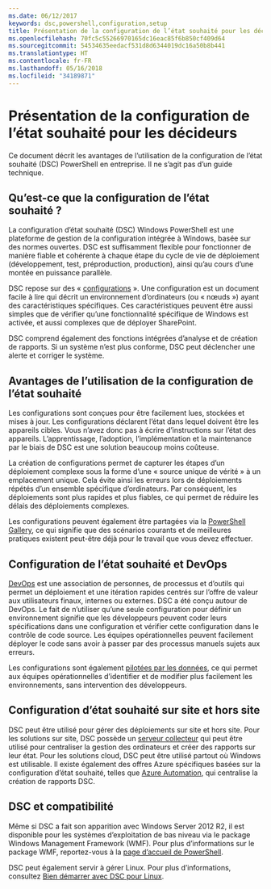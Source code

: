 ```yaml
---
ms.date: 06/12/2017
keywords: dsc,powershell,configuration,setup
title: Présentation de la configuration de l’état souhaité pour les décideurs
ms.openlocfilehash: 70fc5c55266970165dc16eac85f6b850cf409d64
ms.sourcegitcommit: 54534635eedacf531d8d6344019dc16a50b8b441
ms.translationtype: HT
ms.contentlocale: fr-FR
ms.lasthandoff: 05/16/2018
ms.locfileid: "34189871"
---
```

# <a name="desired-state-configuration-overview-for-decision-makers"></a>Présentation de la configuration de l’état souhaité pour les décideurs

Ce document décrit les avantages de l’utilisation de la configuration de l’état souhaité (DSC) PowerShell en entreprise. Il ne s’agit pas d’un guide technique.

## <a name="what-is-desired-state-configuration"></a>Qu’est-ce que la configuration de l’état souhaité ?

La configuration d’état souhaité (DSC) Windows PowerShell est une plateforme de gestion de la configuration intégrée à Windows, basée sur des normes ouvertes. DSC est suffisamment flexible pour fonctionner de manière fiable et cohérente à chaque étape du cycle de vie de déploiement (développement, test, préproduction, production), ainsi qu’au cours d’une montée en puissance parallèle.

DSC repose sur des « [configurations](https://msdn.microsoft.com/powershell/dsc/configurations) ».
Une configuration est un document facile à lire qui décrit un environnement d’ordinateurs (ou « nœuds ») ayant des caractéristiques spécifiques.
Ces caractéristiques peuvent être aussi simples que de vérifier qu’une fonctionnalité spécifique de Windows est activée, et aussi complexes que de déployer SharePoint.

DSC comprend également des fonctions intégrées d’analyse et de création de rapports.
Si un système n’est plus conforme, DSC peut déclencher une alerte et corriger le système.

## <a name="benefits-of-using-desired-state-configuration"></a>Avantages de l’utilisation de la configuration de l’état souhaité

Les configurations sont conçues pour être facilement lues, stockées et mises à jour.
Les configurations déclarent l’état dans lequel doivent être les appareils cibles. Vous n’avez donc pas à écrire d’instructions sur l’état des appareils.
L’apprentissage, l’adoption, l’implémentation et la maintenance par le biais de DSC est une solution beaucoup moins coûteuse.

La création de configurations permet de capturer les étapes d’un déploiement complexe sous la forme d’une « source unique de vérité » à un emplacement unique.
Cela évite ainsi les erreurs lors de déploiements répétés d’un ensemble spécifique d’ordinateurs.
Par conséquent, les déploiements sont plus rapides et plus fiables, ce qui permet de réduire les délais des déploiements complexes.

Les configurations peuvent également être partagées via la [PowerShell Gallery](https://powershellgallery.com), ce qui signifie que des scénarios courants et de meilleures pratiques existent peut-être déjà pour le travail que vous devez effectuer.


## <a name="desired-state-configuration-and-devops"></a>Configuration de l’état souhaité et DevOps

[DevOps](http://blogs.technet.com/b/ashleymcglone/archive/2015/11/20/devops-for-n00bs-ie-windows-people.aspx) est une association de personnes, de processus et d’outils qui permet un déploiement et une itération rapides centrés sur l’offre de valeur aux utilisateurs finaux, internes ou externes.
DSC a été conçu autour de DevOps.
Le fait de n’utiliser qu’une seule configuration pour définir un environnement signifie que les développeurs peuvent coder leurs spécifications dans une configuration et vérifier cette configuration dans le contrôle de code source. Les équipes opérationnelles peuvent facilement déployer le code sans avoir à passer par des processus manuels sujets aux erreurs.

Les configurations sont également [pilotées par les données](https://msdn.microsoft.com/powershell/dsc/configdata), ce qui permet aux équipes opérationnelles d’identifier et de modifier plus facilement les environnements, sans intervention des développeurs.

## <a name="desired-state-configuration-on--and-off-premises"></a>Configuration d’état souhaité sur site et hors site

DSC peut être utilisé pour gérer des déploiements sur site et hors site.
Pour les solutions sur site, DSC possède un [serveur collecteur](https://msdn.microsoft.com/powershell/dsc/pullserver) qui peut être utilisé pour centraliser la gestion des ordinateurs et créer des rapports sur leur état.
Pour les solutions cloud, DSC peut être utilisé partout où Windows est utilisable.
Il existe également des offres Azure spécifiques basées sur la configuration d’état souhaité, telles que [Azure Automation](https://azure.microsoft.com/en-us/documentation/services/automation/), qui centralise la création de rapports DSC.

## <a name="dsc-and-compatibility"></a>DSC et compatibilité

Même si DSC a fait son apparition avec Windows Server 2012 R2, il est disponible pour les systèmes d’exploitation de bas niveau via le package Windows Management Framework (WMF).
Pour plus d’informations sur le package WMF, reportez-vous à la [page d’accueil de PowerShell](https://msdn.microsoft.com/en-us/powershell/).

DSC peut également servir à gérer Linux. Pour plus d’informations, consultez [Bien démarrer avec DSC pour Linux](https://msdn.microsoft.com/en-us/powershell/dsc/lnxgettingstarted).